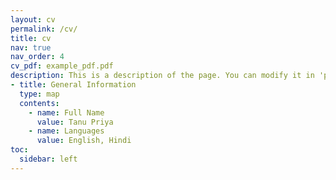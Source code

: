 ```yaml
---
layout: cv
permalink: /cv/
title: cv
nav: true
nav_order: 4
cv_pdf: example_pdf.pdf
description: This is a description of the page. You can modify it in 'pages/_cv.md'. You can also change or remove the top pdf download button.
- title: General Information
  type: map
  contents:
    - name: Full Name
      value: Tanu Priya
    - name: Languages
      value: English, Hindi
toc:
  sidebar: left
---
```

